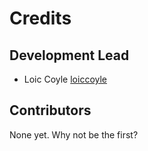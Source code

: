 # Credits

## Development Lead

- Loic Coyle [loiccoyle](https://github.com/loiccoyle)

## Contributors

None yet. Why not be the first?
